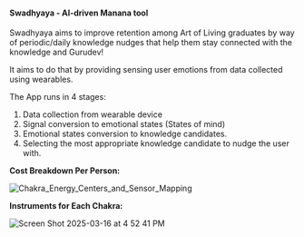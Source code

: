 #### Swadhyaya - AI-driven Manana tool

Swadhyaya aims to improve retention among Art of Living graduates by way of periodic/daily knowledge nudges that help them stay connected with the knowledge and Gurudev!

It aims to do that by providing sensing user emotions from data collected using wearables.

The App runs in 4 stages:

1. Data collection from wearable device
2. Signal conversion to emotional states (States of mind)
3. Emotional states conversion to knowledge candidates.
4. Selecting the most appropriate knowledge candidate to nudge the user with.

**Cost Breakdown Per Person:**

![Chakra_Energy_Centers_and_Sensor_Mapping](https://github.com/user-attachments/assets/3e877524-f085-4190-995e-91efa2608a6f)

**Instruments for Each Chakra:**

![Screen Shot 2025-03-16 at 4 52 41 PM](https://github.com/user-attachments/assets/c7364159-e94f-485b-b1bc-3eac8fbb9720)
